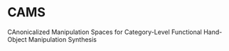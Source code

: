 # CAMS
CAnonicalized Manipulation Spaces for Category-Level Functional Hand-Object Manipulation Synthesis
